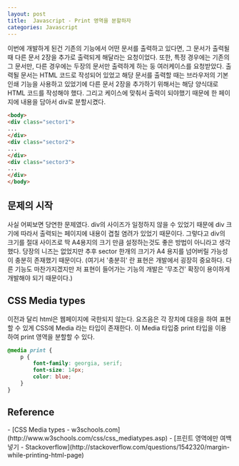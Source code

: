 ```yaml
---
layout: post
title:  Javascript - Print 영역을 분할하자
categories: Javascript
---
```


이번에 개발하게 된건 기존의 기능에서 어떤 문서를 출력하고 있다면, 그 문서가 출력될 때 다른 문서 2장을 추가로 출력되게 해달라는 요청이었다. 또한, 특정 경우에는 기존의 그 문서만, 다른 경우에는 두장의 문서만 출력하게 하는 둥 여러케이스를 요청받았다. 출력될 문서는 HTML 코드로 작성되어 있었고 해당 문서를 출력할 때는 브라우저의 기본 인쇄 기능을 사용하고 있었기에 다른 문서 2장을 추가하기 위해서는 해당 양식대로 HTML 코드를 작성해야 했다. 그리고 케이스에 맞춰서 출력이 되야했기 때문에 한 페이지에 내용을 담아서 div로 분할시켰다.

```html
<body>
<div class="sector1">
...
</div>
<div class="sector2">
...
</div>
<div class="sector3">
...
</div>
</body>
```

<h2>문제의 시작</h2>
사실 어찌보면 당연한 문제였다. div의 사이즈가 일정하지 않을 수 있었기 때문에 div 크기에 따라서 출력되는 페이지에 내용이 겹칠 염려가 있었기 때문이다. 그렇다고 div의 크기를 절대 사이즈로 딱 A4용지의 크기 만큼 설정하는것도 좋은 방법이 아니라고 생각했다. 당장의 니즈는 없었지만 추후 sector 한개의 크기가 A4 용지를 넘어버릴 가능성이 충분히 존재했기 때문이다.
(여기서 '충분히' 란 표현은 개발에서 굉장히 중요하다. 다른 기능도 마찬가지겠지만 저 표현이 들어가는 기능의 개발은 '무조건' 확장이 용이하게 개발해야 되기 때문이다.)

<h2>CSS Media types</h2>
이전과 달리 html은 웹페이지에 국한되지 않는다. 요즈음은 각 장치에 대응을 하여 표현할 수 있게 CSS에 Media 라는 타입이 존재한다. 이 Media 타입중 print 타입을 이용하여 print 영역을 분할할 수 있다.

```css
@media print {
    p {
        font-family: georgia, serif;
        font-size: 14px;
        color: blue;
    }
}
```

<h2>Reference</h2>
- [CSS Media types - w3schools.com](http://www.w3schools.com/css/css_mediatypes.asp)
- [프린트 영역에만 여백 넣기 - Stackoverflow](http://stackoverflow.com/questions/1542320/margin-while-printing-html-page)
